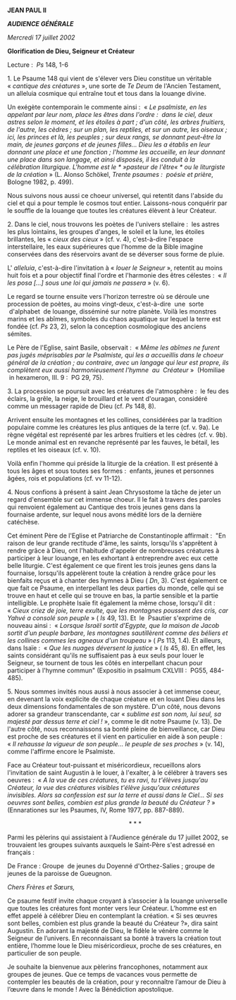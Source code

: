 **JEAN PAUL II**

***AUDIENCE GÉNÉRALE***

*Mercredi 17 juillet 2002*

**Glorification de Dieu, Seigneur et Créateur**

Lecture :  *Ps* 148, 1-6

1. Le Psaume 148 qui vient de s'élever vers Dieu constitue un véritable « *cantique des créatures* », une sorte de *Te Deum* de l'Ancien Testament, un alleluia cosmique qui entraîne tout et tous dans la louange divine.

Un exégète contemporain le commente ainsi :  « *Le psalmiste, en les appelant par leur nom, place les êtres dans l'ordre :  dans le ciel, deux astres selon le moment, et les étoiles à part ; d'un côté, les arbres fruitiers, de l'autre, les cèdres ; sur un plan, les reptiles, et sur un autre, les oiseaux ; ici, les princes et là, les peuples ; sur deux rangs, se donnant peut-être la main, de jeunes garçons et de jeunes filles... Dieu les a établis en leur donnant une place et une fonction ; l'homme les accueille, en leur donnant une place dans son langage, et ainsi disposés, il les conduit à la célébration liturgique. L'homme est le * »pasteur de l'être« * ou le liturgiste de la création* » (L. Alonso Schökel, *Trente psaumes :  poésie et prière*, Bologne 1982, p. 499).

Nous suivons nous aussi ce choeur universel, qui retentit dans l'abside du ciel et qui a pour temple le cosmos tout entier. Laissons-nous conquérir par le souffle de la louange que toutes les créatures élèvent à leur Créateur.

2. Dans le ciel, nous trouvons les poètes de l'univers stellaire :  les astres les plus lointains, les groupes d'anges, le soleil et la lune, les étoiles brillantes, les « *cieux des cieux* » (cf. v. 4), c'est-à-dire l'espace interstellaire, les eaux supérieures que l'homme de la Bible imagine conservées dans des réservoirs avant de se déverser sous forme de pluie.

L' *alleluia*, c'est-à-dire l'invitation à « *louer le Seigneur* », retentit au moins huit fois et a pour objectif final l'ordre et l'harmonie des êtres célestes :  « *Il les posa [...] sous une loi qui jamais ne passera* » (v. 6).

Le regard se tourne ensuite vers l'horizon terrestre où se déroule une procession de poètes, au moins vingt-deux, c'est-à-dire  une  sorte  d'alphabet  de louange, disséminé sur notre planète. Voilà les monstres marins et les abîmes, symboles du chaos aquatique sur lequel la terre est fondée (cf. *Ps* 23, 2), selon la conception cosmologique des anciens sémites.

Le Père de l'Eglise, saint Basile, observait :  « *Même les abîmes ne furent pas jugés méprisables par le Psalmiste, qui les a accueillis dans le choeur général de la création ; au contraire, avec un langage qui leur est propre, ils complètent eux aussi harmonieusement l'hymne  au  Créateur* »  (Homiliae  in hexameron, III. 9 :  PG 29, 75).

3. La procession se poursuit avec les créatures de l'atmosphère :  le feu des éclairs, la grêle, la neige, le brouillard et le vent d'ouragan, considéré comme un messager rapide de Dieu (cf. *Ps* 148, 8).

Arrivent ensuite les montagnes et les collines, considérées par la tradition populaire comme les créatures les plus antiques de la terre (cf. v. 9a). Le règne végétal est représenté par les arbres fruitiers et les cèdres (cf. v. 9b). Le monde animal est en revanche représenté par les fauves, le bétail, les reptiles et les oiseaux (cf. v. 10).

Voilà enfin l'homme qui préside la liturgie de la création. Il est présenté à tous les âges et sous toutes ses formes :  enfants, jeunes et personnes âgées, rois et populations (cf. vv 11-12).

4. Nous confions à présent à saint Jean Chrysostome la tâche de jeter un regard d'ensemble sur cet immense choeur. Il le fait à travers des paroles qui renvoient également au Cantique des trois jeunes gens dans la fournaise ardente, sur lequel nous avons médité lors de la dernière catéchèse.

Cet éminent Père de l'Eglise et Patriarche de Constantinople affirmait :  "En raison de leur grande rectitude d'âme, les saints, lorsqu'ils s'apprêtent à rendre grâce à Dieu, ont l'habitude d'appeler de nombreuses créatures à participer à leur louange, en les exhortant à entreprendre avec eux cette belle liturgie. C'est également ce que firent les trois jeunes gens dans la fournaise, lorsqu'ils appelèrent toute la création à rendre grâce pour les bienfaits reçus et à chanter des hymnes à Dieu ( *Dn*, 3). C'est également ce que fait ce Psaume, en interpellant les deux parties du monde, celle qui se trouve en haut et celle qui se trouve en bas, la partie sensible et la partie intelligible. Le prophète Isaïe fit également la même chose, lorsqu'il dit :  « *Cieux criez de joie, terre exulte, que les montagnes poussent des cris, car Yahvé a consolé son peuple* » ( *Is* 49, 13). Et  le  Psautier s'exprime de nouveau ainsi :  « *Lorsque Israël sortit d'Egypte, que la maison de Jacob sortit d'un peuple barbare, les montagnes sautillèrent comme des béliers et les collines commes les agneaux d'un troupeau* » ( *Ps* 113, 1.4). Et ailleurs, dans Isaïe :  « *Que les nuages déversent la justice* » ( *Is* 45, 8). En effet, les saints considérant qu'ils ne suffisaient pas à eux seuls pour louer le Seigneur, se tournent de tous les côtés en interpellant chacun pour participer à l'hymne commun" (Expositio in psalmum CXLVIII :  PG55, 484-485).

5. Nous sommes invités nous aussi à nous associer à cet immense coeur, en devenant la voix explicite de chaque créature et en louant Dieu dans les deux dimensions fondamentales de son mystère. D'un côté, nous devons adorer sa grandeur transcendante, car « *sublime est son nom, lui seul, sa majesté par dessus terre et ciel !* », comme le dit notre Psaume (v. 13). De l'autre côté, nous reconnaissons sa bonté pleine de bienveillance, car Dieu est proche de ses créatures et il vient en particulier en aide à son peuple :  « *Il rehausse la vigueur de son peuple... le peuple de ses proches* » (v. 14), comme l'affirme encore le Psalmiste.

Face au Créateur tout-puissant et miséricordieux, recueillons alors l'invitation de saint Augustin à le louer, à l'exalter, à le célébrer à travers ses oeuvres :  « *A la vue de ces créatures, tu es ravi, tu t'élèves jusqu'au Créateur, la vue des créatures visibles t'élève jusqu'aux créatures invisibles. Alors sa confession est sur la terre et aussi dans le Ciel... Si ses oeuvres sont belles, combien est plus grande la beauté du Créateur ?* » (Ennarationes sur les Psaumes, IV, Rome 1977, pp. 887-889).

                                                                      * * *

Parmi les pèlerins qui assistaient à l'Audience générale du 17 juillet 2002, se trouvaient les groupes suivants auxquels le Saint-Père s'est adressé en français :

De France : Groupe  de jeunes du Doyenné d'Orthez-Salies ; groupe de jeunes de la paroisse de Gueugnon.

*Chers Frères et Sœurs,*

Ce psaume festif invite chaque croyant à s’associer à la louange universelle que toutes les créatures font monter vers leur Créateur. L’homme est en effet appelé à célébrer Dieu en contemplant la création. « Si ses œuvres sont belles, combien est plus grande la beauté du Créateur ?», dira saint Augustin. En adorant la majesté de Dieu, le fidèle le vénère comme le Seigneur de l’univers. En reconnaissant sa bonté à travers la création tout entière, l’homme loue le Dieu miséricordieux, proche de ses créatures, en particulier de son peuple.

Je souhaite la bienvenue aux pèlerins francophones, notamment aux groupes de jeunes. Que ce temps de vacances vous permette de contempler les beautés de la création, pour y reconnaître l’amour de Dieu à l’œuvre dans le monde ! Avec la Bénédiction apostolique.